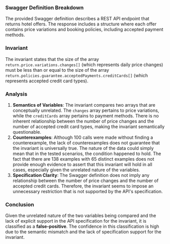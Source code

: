 ### Swagger Definition Breakdown
The provided Swagger definition describes a REST API endpoint that returns hotel offers. The response includes a structure where each offer contains price variations and booking policies, including accepted payment methods.

### Invariant
The invariant states that the size of the array `return.price.variations.changes[]` (which represents daily price changes) must be less than or equal to the size of the array `return.policies.guarantee.acceptedPayments.creditCards[]` (which represents accepted credit card types).

### Analysis
1. **Semantics of Variables**: The invariant compares two arrays that are conceptually unrelated. The `changes` array pertains to price variations, while the `creditCards` array pertains to payment methods. There is no inherent relationship between the number of price changes and the number of accepted credit card types, making the invariant semantically questionable.
2. **Counterexamples**: Although 100 calls were made without finding a counterexample, the lack of counterexamples does not guarantee that the invariant is universally true. The nature of the data could simply mean that in the tested scenarios, the condition happened to hold. The fact that there are 138 examples with 65 distinct examples does not provide enough evidence to assert that this invariant will hold in all cases, especially given the unrelated nature of the variables.
3. **Specification Clarity**: The Swagger definition does not imply any relationship between the number of price changes and the number of accepted credit cards. Therefore, the invariant seems to impose an unnecessary restriction that is not supported by the API's specification.

### Conclusion
Given the unrelated nature of the two variables being compared and the lack of explicit support in the API specification for the invariant, it is classified as a **false-positive**. The confidence in this classification is high due to the semantic mismatch and the lack of specification support for the invariant.
